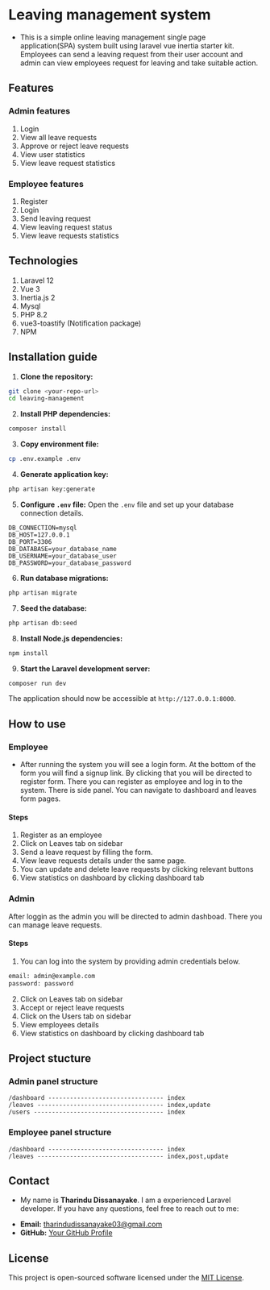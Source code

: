 # Leaving management system

- This is a simple online leaving management single page application(SPA) system built using laravel vue inertia starter kit. Employees can send a leaving request from their user account and admin can view employees request for leaving and take suitable action.

## Features

### Admin features
1. Login
2. View all leave requests
3. Approve or reject leave requests
4. View user statistics
5. View leave request statistics

### Employee features
1. Register
2. Login
3. Send leaving request
4. View leaving request status
6. View leave requests statistics

## Technologies
1. Laravel 12
2. Vue 3
3. Inertia.js 2
4. Mysql 
5. PHP 8.2
6. vue3-toastify (Notification package)
7. NPM

## Installation guide

1. **Clone the repository:**

```bash
git clone <your-repo-url>
cd leaving-management
```

2. **Install PHP dependencies:**
```bash
composer install
```

3. **Copy environment file:**
 ```bash
cp .env.example .env
```
4. **Generate application key:**
```bash
php artisan key:generate
```

5. **Configure `.env` file:**
    Open the `.env` file and set up your database connection details.

```env
DB_CONNECTION=mysql
DB_HOST=127.0.0.1
DB_PORT=3306
DB_DATABASE=your_database_name
DB_USERNAME=your_database_user
DB_PASSWORD=your_database_password
```

6.  **Run database migrations:**
```bash
php artisan migrate
```

7.  **Seed the database:**
```bash
php artisan db:seed
```

8.  **Install Node.js dependencies:**
```bash
npm install 
```

9. **Start the Laravel development server:**
```bash
composer run dev
```
The application should now be accessible at `http://127.0.0.1:8000`.


## How to use

### Employee
- After running the system you will see a login form. At the bottom of the form you will find a signup link. By clicking that you will be directed to register form. There you can register as employee and log in to the system. There is side panel. You can navigate to dashboard and leaves form pages.

#### Steps

1. Register as an employee
2. Click on Leaves tab on sidebar
3. Send a leave request by filling the form.
4. View leave requests details under the same page.
5. You can update and delete leave requests by clicking relevant buttons
5. View statistics on dashboard by clicking dashboard tab

### Admin 

After loggin as the admin you will be directed to admin dashboad. There you can manage leave requests.

#### Steps

1. You can log into the system by providing admin credentials below.

```bash
email: admin@example.com
password: password
```

2. Click on Leaves tab on sidebar
3. Accept or reject leave requests
4. Click on the Users tab on sidebar
5. View employees details
6. View statistics on dashboard by clicking dashboard tab


## Project stucture

### Admin panel structure

```
/dashboard -------------------------------- index
/leaves ----------------------------------- index,update 
/users ------------------------------------ index
```

### Employee panel structure

```
/dashboard -------------------------------- index
/leaves ----------------------------------- index,post,update
```

## Contact
- My name is **Tharindu Dissanayake**. I am a experienced Laravel developer. If you have any questions, feel free to reach out to me:

* **Email:** tharindudissanayake03@gmail.com
* **GitHub:** [Your GitHub Profile](https://github.com/your-username)


## License

This project is open-sourced software licensed under the [MIT License](LICENSE.md).


